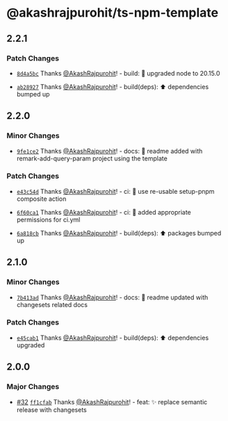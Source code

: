 # @akashrajpurohit/ts-npm-template

## 2.2.1

### Patch Changes

- [`8d4a5bc`](https://github.com/AkashRajpurohit/ts-npm-template/commit/8d4a5bc738a430643b76ebee1370e6ae13dd9e6f) Thanks [@AkashRajpurohit](https://github.com/AkashRajpurohit)! - build: :wrench: upgraded node to 20.15.0

- [`ab28927`](https://github.com/AkashRajpurohit/ts-npm-template/commit/ab28927d437a2cfbd58ef7af44b80d3219a5ec15) Thanks [@AkashRajpurohit](https://github.com/AkashRajpurohit)! - build(deps): :arrow_up: dependencies bumped up

## 2.2.0

### Minor Changes

- [`9fe1ce2`](https://github.com/AkashRajpurohit/ts-npm-template/commit/9fe1ce296ad4d338ec216e4df1a7b8b0cc019b6b) Thanks [@AkashRajpurohit](https://github.com/AkashRajpurohit)! - docs: :memo: readme added with remark-add-query-param project using the template

### Patch Changes

- [`e43c54d`](https://github.com/AkashRajpurohit/ts-npm-template/commit/e43c54d55ca2abcbfb807f1f36193671e454435a) Thanks [@AkashRajpurohit](https://github.com/AkashRajpurohit)! - ci: :wrench: use re-usable setup-pnpm composite action

- [`6f60ca1`](https://github.com/AkashRajpurohit/ts-npm-template/commit/6f60ca127aa748aaa13687b7349664b29b0bd11c) Thanks [@AkashRajpurohit](https://github.com/AkashRajpurohit)! - ci: :wrench: added appropriate permissions for ci.yml

- [`6a818cb`](https://github.com/AkashRajpurohit/ts-npm-template/commit/6a818cbbcfec3adefa780416e0de64555b0e5be8) Thanks [@AkashRajpurohit](https://github.com/AkashRajpurohit)! - build(deps): :arrow_up: packages bumped up

## 2.1.0

### Minor Changes

- [`7b413ad`](https://github.com/AkashRajpurohit/ts-npm-template/commit/7b413ad8ee842bfd1bc9cd1a5f33804b7e54d305) Thanks [@AkashRajpurohit](https://github.com/AkashRajpurohit)! - docs: :memo: readme updated with changesets related docs

### Patch Changes

- [`e45cab1`](https://github.com/AkashRajpurohit/ts-npm-template/commit/e45cab108ff593f928272a1b170e9e91ec451388) Thanks [@AkashRajpurohit](https://github.com/AkashRajpurohit)! - build(deps): :arrow_up: dependencies upgraded

## 2.0.0

### Major Changes

- [#32](https://github.com/AkashRajpurohit/ts-npm-template/pull/32) [`ff1cfab`](https://github.com/AkashRajpurohit/ts-npm-template/commit/ff1cfaba0668f6ff342bfe47efde8ab770ddc984) Thanks [@AkashRajpurohit](https://github.com/AkashRajpurohit)! - feat: :sparkles: replace semantic release with changesets

